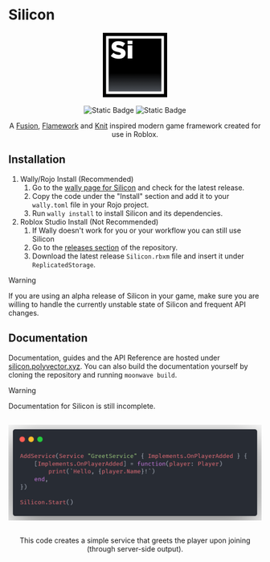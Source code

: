 # Silicon
<div align="center">
   <img align="center" src="https://github.com/PolyVectors/Silicon/blob/main/assets/logo.png?raw=true" width="128">
</div>

<br>

<div align="center"/>
   <img alt="Static Badge" src="https://img.shields.io/badge/version-0.1.0_alpha.12-black">
   <img alt="Static Badge" src="https://img.shields.io/badge/license-MIT-black?logo=">
   
   A [Fusion](https://github.com/dphfox/Fusion), [Flamework](https://github.com/rbxts-flamework/core) and [Knit](https://github.com/Sleitnick/Knit) inspired modern game framework created for use in Roblox.
</div>

## Installation
1. Wally/Rojo Install (Recommended)
   1. Go to the [wally page for Silicon](https://wally.run/package/polyvectors/silicon) and check for the latest release.
   2. Copy the code under the "Install" section and add it to your `wally.toml` file in your Rojo project.
   3. Run `wally install` to install Silicon and its dependencies.
2. Roblox Studio Install (Not Recommended)
   1. If Wally doesn't work for you or your workflow you can still use Silicon
   2. Go to the [releases section](https://github.com/PolyVectors/Silicon/releases) of the repository.
   3. Download the latest release `Silicon.rbxm` file and insert it under `ReplicatedStorage`.
> [!WARNING]
> If you are using an alpha release of Silicon in your game, make sure you are willing to handle the currently unstable state of Silicon and frequent API changes.

## Documentation
Documentation, guides and the API Reference are hosted under [silicon.polyvector.xyz](https://silicon.polyvector.xyz).
You can also build the documentation yourself by cloning the repository and running `moonwave build`.
> [!WARNING]
> Documentation for Silicon is still incomplete.

##
<!--moonwave-hide-before-this-line-->

<div align="center">
   <img align="center" src="https://github.com/PolyVectors/Silicon/blob/main/assets/example.png?raw=true" width="512"/>
   <p>
      <br/>
      This code creates a simple service that greets the player upon joining (through server-side output).
   </p>
</div>

